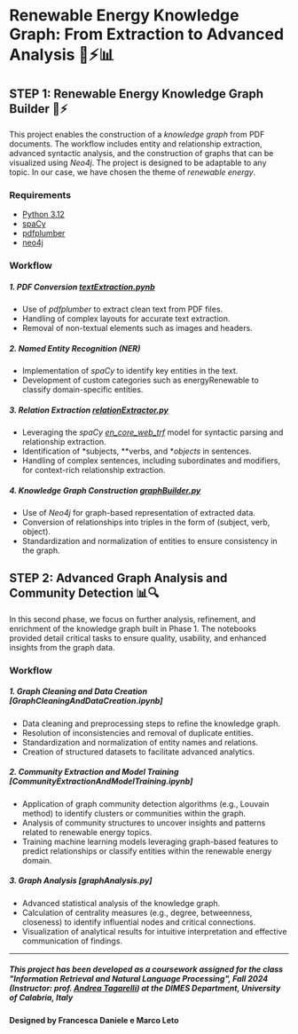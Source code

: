 # Renewable Energy Knowledge Graph: From Extraction to Advanced Analysis 🌱⚡📊

## STEP 1: Renewable Energy Knowledge Graph Builder 🌱⚡

This project enables the construction of a *knowledge graph* from PDF documents. The workflow includes entity and relationship extraction, advanced syntactic analysis, and the construction of graphs that can be visualized using *Neo4j*.
The project is designed to be adaptable to any topic. In our case, we have chosen the theme of *renewable energy*.

### Requirements
- [Python 3.12](https://www.python.org/downloads/)
- [spaCy](https://spacy.io/usage)
- [pdfplumber](https://pypi.org/project/pdfplumber/0.1.2/)
- [neo4j](https://neo4j.com/)

### Workflow
##### 1. PDF Conversion [textExtraction.pynb](textExtraction.ipynb)

- Use of *pdfplumber* to extract clean text from PDF files.
- Handling of complex layouts for accurate text extraction.
- Removal of non-textual elements such as images and headers.

##### 2. Named Entity Recognition (NER)
- Implementation of *spaCy* to identify key entities in the text.
- Development of custom categories such as energyRenewable to classify domain-specific entities.

##### 3. Relation Extraction [relationExtractor.py](NER/relationExtractor.py)
- Leveraging the *spaCy [en_core_web_trf](https://spacy.io/models/en#en_core_web_trf)* model for syntactic parsing and relationship extraction.
- Identification of *subjects, **verbs, and **objects* in sentences.
- Handling of complex sentences, including subordinates and modifiers, for context-rich relationship extraction.

##### 4. Knowledge Graph Construction [graphBuilder.py](NER/graphBuilder.py)
- Use of *Neo4j* for graph-based representation of extracted data.
- Conversion of relationships into triples in the form of (subject, verb, object).
- Standardization and normalization of entities to ensure consistency in the graph.


## STEP 2: Advanced Graph Analysis and Community Detection 📊🔍

In this second phase, we focus on further analysis, refinement, and enrichment of the knowledge graph built in Phase 1. The notebooks provided detail critical tasks to ensure quality, usability, and enhanced insights from the graph data.

### Workflow
##### 1. Graph Cleaning and Data Creation [GraphCleaningAndDataCreation.ipynb]

- Data cleaning and preprocessing steps to refine the knowledge graph.
- Resolution of inconsistencies and removal of duplicate entities.
- Standardization and normalization of entity names and relations.
- Creation of structured datasets to facilitate advanced analytics.

##### 2. Community Extraction and Model Training [CommunityExtractionAndModelTraining.ipynb]
- Application of graph community detection algorithms (e.g., Louvain method) to identify clusters or communities within the graph.
- Analysis of community structures to uncover insights and patterns related to renewable energy topics.
- Training machine learning models leveraging graph-based features to predict relationships or classify entities within the renewable energy domain.

##### 3. Graph Analysis [graphAnalysis.py]
- Advanced statistical analysis of the knowledge graph.
- Calculation of centrality measures (e.g., degree, betweenness, closeness) to identify influential nodes and critical connections.
- Visualization of analytical results for intuitive interpretation and effective communication of findings.



---

##### This project has been developed as a coursework assigned for the class "Information Retrieval and Natural Language Processing", Fall 2024 (Instructor: prof. [Andrea Tagarelli](https://mlnteam-unical.github.io/)) at the DIMES Department, University of Calabria, Italy 

#### Designed by Francesca Daniele e Marco Leto 
